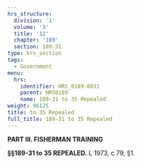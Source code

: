 ```yaml
---
hrs_structure:
  division: '1'
  volume: '3'
  title: '12'
  chapter: '189'
  section: 189-31
type: hrs_section
tags:
  - Government
menu:
  hrs:
    identifier: HRS_0189-0031
    parent: HRS0189
    name: 189-31 to 35 Repealed
weight: 96125
title: to 35 Repealed
full_title: 189-31 to 35 Repealed
---
```

**PART III. FISHERMAN TRAINING**

**§§189-31 to 35 REPEALED.** L 1973, c 79, §1.